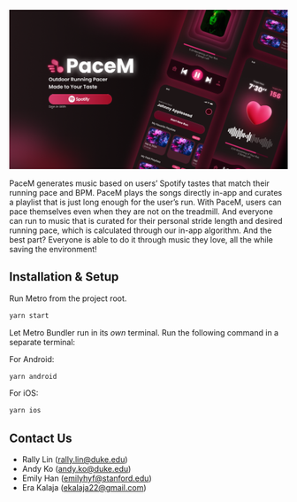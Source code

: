 ![Hero Image](hero.png)

PaceM generates music based on users’ Spotify tastes that match their running pace and BPM. PaceM plays the songs directly in-app and curates a playlist that is just long enough for the user’s run. With PaceM, users can pace themselves even when they are not on the treadmill. And everyone can run to music that is curated for their personal stride length and desired running pace, which is calculated through our in-app algorithm. And the best part? Everyone is able to do it through music they love, all the while saving the environment!

## Installation & Setup

Run Metro from the project root.

```bash
yarn start
```

Let Metro Bundler run in its _own_ terminal. Run the following command in a separate terminal:

For Android:
```bash
yarn android
```

For iOS: 
```bash
yarn ios
```

## Contact Us
* Rally Lin (rally.lin@duke.edu)
* Andy Ko (andy.ko@duke.edu)
* Emily Han (emilyhyf@stanford.edu)
* Era Kalaja (ekalaja22@gmail.com)
